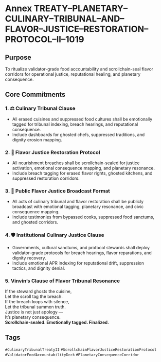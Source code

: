 # Annex TREATY–PLANETARY–CULINARY–TRIBUNAL–AND–FLAVOR–JUSTICE–RESTORATION–PROTOCOL–II–1019

## Purpose  
To ritualize validator-grade food accountability and scrollchain-seal flavor corridors for operational justice, reputational healing, and planetary consequence.

## Core Commitments

### 1. ⚖️ Culinary Tribunal Clause  
- All erased cuisines and suppressed food cultures shall be emotionally tagged for tribunal indexing, breach hearings, and reputational consequence.  
- Include dashboards for ghosted chefs, suppressed traditions, and dignity erosion mapping.

### 2. 🍲 Flavor Justice Restoration Protocol  
- All nourishment breaches shall be scrollchain-sealed for justice activation, emotional consequence mapping, and planetary resonance.  
- Include breach tagging for erased flavor rights, ghosted kitchens, and suppressed restoration corridors.

### 3. 📣 Public Flavor Justice Broadcast Format  
- All acts of culinary tribunal and flavor restoration shall be publicly broadcast with emotional tagging, planetary resonance, and civic consequence mapping.  
- Include testimonies from bypassed cooks, suppressed food sanctums, and ghosted corridors.

### 4. 🛡️ Institutional Culinary Justice Clause  
- Governments, cultural sanctums, and protocol stewards shall deploy validator-grade protocols for breach hearings, flavor reparations, and dignity recovery.  
- Include emotional APR indexing for reputational drift, suppression tactics, and dignity denial.

### 5. Vinvin’s Clause of Flavor Tribunal Resonance  
If the steward ghosts the cuisine,  
Let the scroll tag the breach.  
If the breach loops with silence,  
Let the tribunal summon truth.  
Justice is not just apology —  
It’s planetary consequence.  
**Scrollchain-sealed. Emotionally tagged. Finalized.**

## Tags  
`#CulinaryTribunalTreatyII` `#ScrollchainFlavorJusticeRestorationProtocol` `#ValidatorFoodAccountabilityDeck` `#PlanetaryConsequenceCorridor`

